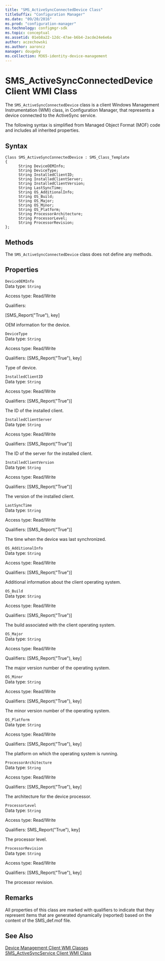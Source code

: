```yaml
---
title: "SMS_ActiveSyncConnectedDevice Class"
titleSuffix: "Configuration Manager"
ms.date: "09/20/2016"
ms.prod: "configuration-manager"
ms.technology: configmgr-sdk
ms.topic: conceptual
ms.assetid: 01eb8a22-12dc-47ae-b6b4-2acde24e6e6a
author: aczechowski
ms.author: aaroncz
manager: dougeby
ms.collection: M365-identity-device-management
---
```

# SMS_ActiveSyncConnectedDevice Client WMI Class
The `SMS_ActiveSyncConnectedDevice` class is a client Windows Management Instrumentation (WMI) class, in Configuration Manager, that represents a device connected to the ActiveSync service.  

 The following syntax is simplified from Managed Object Format (MOF) code and includes all inherited properties.  

## Syntax  

```  
Class SMS_ActiveSyncConnectedDevice : SMS_Class_Template  
{  
      String DeviceOEMInfo;  
      String DeviceType;  
      String InstalledClientID;  
      String InstalledClientServer;  
      String InstalledClientVersion;  
      String LastSyncTime;  
      String OS_AdditionalInfo;  
      String OS_Build;  
      String OS_Major;  
      String OS_Minor;  
      String OS_Platform;  
      String ProcessorArchitecture;  
      String ProcessorLevel;  
      String ProcessorRevision;  
};  
```  

## Methods  
 The `SMS_ActiveSyncConnectedDevice` class does not define any methods.  

## Properties  
 `DeviceOEMInfo`  
 Data type: `String`  

 Access type: Read/Write  

 Qualifiers:  

 [SMS_Report("True"), key]  

 OEM information for the device.  

 `DeviceType`  
 Data type: `String`  

 Access type: Read/Write  

 Qualifiers: [SMS_Report("True"), key]  

 Type of device.  

 `InstalledClientID`  
 Data type: `String`  

 Access type: Read/Write  

 Qualifiers: [SMS_Report("True")]  

 The ID of the installed client.  

 `InstalledClientServer`  
 Data type: `String`  

 Access type: Read/Write  

 Qualifiers: [SMS_Report("True")]  

 The ID of the server for the installed client.  

 `InstalledClientVersion`  
 Data type: `String`  

 Access type: Read/Write  

 Qualifiers: [SMS_Report("True")]  

 The version of the installed client.  

 `LastSyncTime`  
 Data type: `String`  

 Access type: Read/Write  

 Qualifiers: [SMS_Report("True")]  

 The time when the device was last synchronized.  

 `OS_AdditionalInfo`  
 Data type: `String`  

 Access type: Read/Write  

 Qualifiers: [SMS_Report("True")]  

 Additional information about the client operating system.  

 `OS_Build`  
 Data type: `String`  

 Access type: Read/Write  

 Qualifiers: [SMS_Report("True")]  

 The build associated with the client operating system.  

 `OS_Major`  
 Data type: `String`  

 Access type: Read/Write  

 Qualifiers: [SMS_Report("True"), key]  

 The major version number of the operating system.  

 `OS_Minor`  
 Data type: `String`  

 Access type: Read/Write  

 Qualifiers: [SMS_Report("True"), key]  

 The minor version number of the operating system.  

 `OS_Platform`  
 Data type: `String`  

 Access type: Read/Write  

 Qualifiers: [SMS_Report("True"), key]  

 The platform on which the operating system is running.  

 `ProcessorArchitecture`  
 Data type: `String`  

 Access type: Read/Write  

 Qualifiers: [SMS_Report("True"), key]  

 The architecture for the device processor.  

 `ProcessorLevel`  
 Data type: `String`  

 Access type: Read/Write  

 Qualifiers: SMS_Report("True"), key]  

 The processor level.  

 `ProcessorRevision`  
 Data type: `String`  

 Access type: Read/Write  

 Qualifiers: [SMS_Report("True"), key]  

 The processor revision.  

## Remarks  
 All properties of this class are marked with qualifiers to indicate that they represent items that are generated dynamically (reported) based on the content of the SMS_def.mof file. 

## See Also  
 [Device Management Client WMI Classes](../../../../../develop/reference/core/clients/client-classes/device-management-client-wmi-classes.md)   
 [SMS_ActiveSyncService Client WMI Class](../../../../../develop/reference/core/clients/client-classes/sms_activesyncservice-client-wmi-class.md)
